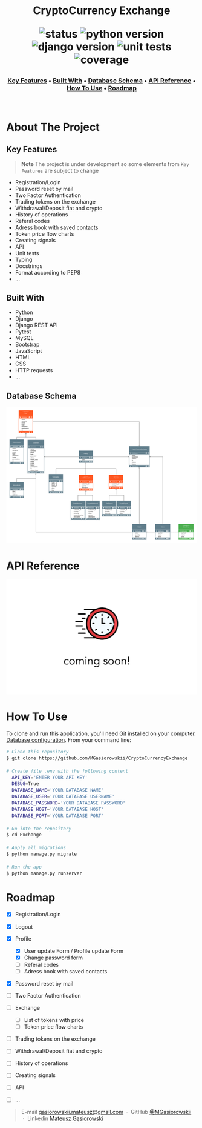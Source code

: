 
<h1 align="center">CryptoCurrency Exchange

![status][status-badge] ![python version][python-badge] ![django version][django-badge] ![unit tests][unit-tests-badge] ![coverage][coverage-badge] 
</h1> 


<h3>
<p align="center">
  <a href="#key-features">Key Features</a> •
  <a href="#built-with">Built With</a> •
  <a href="#database-schema">Database Schema</a> •
  <a href="#api-reference">API Reference</a> •
  <a href="#how-to-use">How To Use</a> •
  <a href="#roadmap">Roadmap</a>
</p> <br>
</h3>



# About The Project

## Key Features

> **Note**
> The project is under development so some elements from `Key Features` are subject to change

* Registration/Login 
* Password reset by mail
* Two Factor Authentication
* Trading tokens on the exchange
* Withdrawal/Deposit fiat and crypto
* History of operations
* Referal codes
* Adress book with saved contacts
* Token price flow charts
* Creating signals
* API
* Unit tests
* Typing
* Docstrings
* Format according to PEP8
* ...

## Built With

* Python
* Django
* Django REST API
* Pytest
* MySQL
* Bootstrap
* JavaScript
* HTML
* CSS
* HTTP requests
* ...


## Database Schema
![databse-schema](images/database_schema.svg)

# API Reference

<p align="center">
<img width="700" alt="comingsoon" src="images/cooming_soon.png">
</p>


# How To Use

To clone and run this application, you'll need [Git](https://git-scm.com) installed on your computer.
[Database configuration](https://docs.djangoproject.com/en/4.1/ref/settings/#databases).
From your command line:

```bash
# Clone this repository
$ git clone https://github.com/MGasiorowskii/CryptoCurrencyExchange

# Create file .env with the following content
  API_KEY='ENTER YOUR API KEY'
  DEBUG=True
  DATABASE_NAME='YOUR DATABASE NAME'
  DATABASE_USER='YOUR DATABASE USERNAME'
  DATABASE_PASSWORD='YOUR DATABASE PASSWORD'
  DATABASE_HOST='YOUR DATABASE HOST'
  DATABASE_PORT='YOUR DATABASE PORT'

# Go into the repository
$ cd Exchange

# Apply all migrations
$ python manage.py migrate

# Run the app
$ python manage.py runserver
```

# Roadmap

- [x] Registration/Login
- [x] Logout
- [x] Profile
  - [x] User update Form / Profile update Form
  - [x] Change password form
  - [ ] Referal codes
  - [ ] Adress book with saved contacts
- [x] Password reset by mail
- [ ] Two Factor Authentication
- [ ] Exchange
  - [ ] List of tokens with price
  - [ ] Token price flow charts
- [ ] Trading tokens on the exchange
- [ ] Withdrawal/Deposit fiat and crypto
- [ ] History of operations
- [ ] Creating signals
- [ ] API
- [ ] ...



> E-mail [gasiorowskii.mateusz@gmail.com](mailto:gasiorowskii.mateusz@gmail.com) &nbsp;&middot;&nbsp;
> GitHub [@MGasiorowskii](https://github.com/MGasiorowskii) &nbsp;&middot;&nbsp;
> Linkedin [Mateusz Gąsiorowski](https://www.linkedin.com/in/mateusz-gąsiorowski-987273197/) &nbsp;&nbsp;


[status-badge]: https://img.shields.io/badge/status-InWork-informational
[python-badge]: https://img.shields.io/badge/python-3.9-blue
[django-badge]: https://img.shields.io/badge/django-4.1-informational
[coverage-badge]: https://img.shields.io/badge/coverage-0%25-red
[unit-tests-badge]: https://img.shields.io/badge/unit_tests-pytest-brighttgreen
